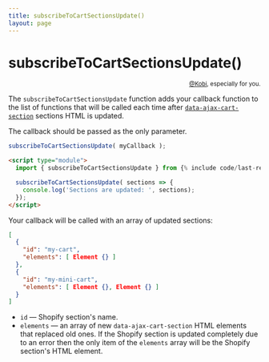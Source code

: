 ```yaml
---
title: subscribeToCartSectionsUpdate()
layout: page
---
```


# subscribeToCartSectionsUpdate()

<p style="text-align: right;"><small><a href="https://github.com/kaboomdev/">@Kobi</a>, especially for you.</small></p>

The `subscribeToCartSectionsUpdate` function adds your callback function to the list of functions that will be called each time after [`data-ajax-cart-section`](/reference/data-ajax-cart-section/) sections HTML is updated. 

The callback should be passed as the only parameter.

```javascript
subscribeToCartSectionsUpdate( myCallback );
```

```html
<script type="module">
  import { subscribeToCartSectionsUpdate } from {% include code/last-release-file-name.html asset_url=true %}

  subscribeToCartSectionsUpdate( sections => {
    console.log('Sections are updated: ', sections);
  });
</script>
```

Your callback will be called with an array of updated sections:

```json
[
  {
    "id": "my-cart",
    "elements": [ Element {} ]
  },
  {
    "id": "my-mini-cart",
    "elements": [ Element {}, Element {} ]
  }
]
```

* `id` — Shopify section's name.
* `elements` — an array of new `data-ajax-cart-section` HTML elements that replaced old ones. If the Shopify section is updated completely due to an error then the only item of the `elements` array will be the Shopify section's HTML element.
